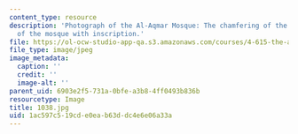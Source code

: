 ```yaml
---
content_type: resource
description: 'Photograph of the Al-Aqmar Mosque: The chamfering of the side walls
  of the mosque with inscription.'
file: https://ol-ocw-studio-app-qa.s3.amazonaws.com/courses/4-615-the-architecture-of-cairo-spring-2002/1ac597c519cde0eab63ddc4e6e06a33a_1038.jpg
file_type: image/jpeg
image_metadata:
  caption: ''
  credit: ''
  image-alt: ''
parent_uid: 6903e2f5-731a-0bfe-a3b8-4ff0493b836b
resourcetype: Image
title: 1038.jpg
uid: 1ac597c5-19cd-e0ea-b63d-dc4e6e06a33a
---
```

